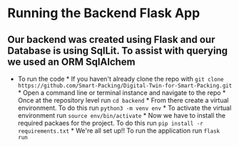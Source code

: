 # Running the Backend Flask App #

## Our backend was created using Flask and our Database is using SqlLit. To assist with querying we used an ORM SqlAlchem ##
* To run the code
              * If you haven't already clone the repo with ``` git clone https://github.com/Smart-Packing/Digital-Twin-for-Smart-Packing.git ```
              * Open a command line or terminal instance and navigate to the repo
              * Once at the repository level run ```cd backend```
              * From there create a virtual environment. To do this run ``` python3 -m venv env ```
              * To activate the virtual environment run ``` source env/bin/activate ```
              * Now we have to install the required packaes for the project. To do this run ``` pip install -r requirements.txt ```
              * We're all set up!! To run the application run ``` flask run ```
